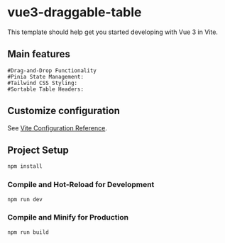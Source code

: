# vue3-draggable-table

This template should help get you started developing with Vue 3 in Vite.

## Main features

    #Drag-and-Drop Functionality
    #Pinia State Management:
    #Tailwind CSS Styling:
    #Sortable Table Headers:

## Customize configuration

See [Vite Configuration Reference](https://vitejs.dev/config/).

## Project Setup

```sh
npm install
```

### Compile and Hot-Reload for Development

```sh
npm run dev
```

### Compile and Minify for Production

```sh
npm run build


```
